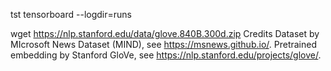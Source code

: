 tst tensorboard --logdir=runs

wget https://nlp.stanford.edu/data/glove.840B.300d.zip
Credits
Dataset by MIcrosoft News Dataset (MIND), see https://msnews.github.io/.
Pretrained embedding by Stanford GloVe, see https://nlp.stanford.edu/projects/glove/.